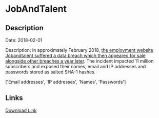 # JobAndTalent

## Description

Date: 2018-02-01

Description:
In approximately February 2018, <a href="https://www.zdnet.com/article/hacker-puts-up-for-sale-third-round-of-hacked-databases-on-the-dark-web/" target="_blank" rel="noopener">the employment website Jobandtalent suffered a data breach which then appeared for sale alongside other breaches a year later</a>. The incident impacted 11 million subscribers and exposed their names, email and IP addresses and passwords stored as salted SHA-1 hashes.


['Email addresses', 'IP addresses', 'Names', 'Passwords']

## Links

[Download Link](https://link-to.net/1229997/689.0996379824423/dynamic/?r=aHR0cHM6Ly93d3cubWVkaWFmaXJlLmNvbS92aWV3L1lFTlFac2xPTUNyRUpWQS9qb2JhbmR0YWxlbnQuY29tL2ZpbGU=)